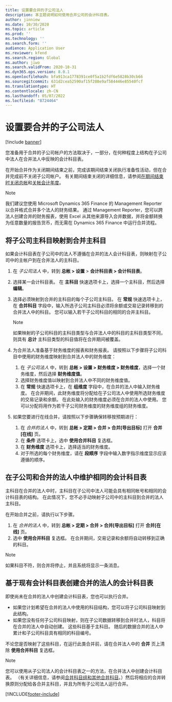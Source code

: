 ```yaml
---
title: 设置要合并的子公司法人
description: 本主题说明如何使用合并公司的会计科目表。
author: jinniew
ms.date: 10/30/2020
ms.topic: article
ms.prod: ''
ms.technology: ''
ms.search.form: ''
audience: Application User
ms.reviewer: kfend
ms.search.region: Global
ms.author: jiwo
ms.search.validFrom: 2020-10-31
ms.dyn365.ops.version: 8.0.1
ms.openlocfilehash: bfa913ca1778391ce0f5a1b2fdf6e5828b30cb66
ms.sourcegitcommit: 631d2cea52590af15f208e9af584446e85540fcf
ms.translationtype: HT
ms.contentlocale: zh-CN
ms.lasthandoff: 05/07/2022
ms.locfileid: "8724464"
---
```

# <a name="set-up-a-subsidiary-legal-entity-for-consolidation"></a>设置要合并的子公司法人

[!include [banner](../includes/banner.md)]

您准备用于合并的子公司帐户的方法取决于，一部分，在何种程度上结构在子公司中法人在合并法人中反映的会计科目表。

在开始合并作为关闭期间结束之前，完成该期间结束关闭执行准备性活动，但在合并完成前不关闭子公司帐户。 有关期间结束关闭的详细信息，请参阅[在期间结束时关闭总帐](close-general-ledger-at-period-end.md)和[关帐会计年度](tasks/close-fiscal-year.md)。

> [!NOTE]
>  我们建议您使用 Microsoft Dynamics 365 Finance 的 Management Reporter 以合并格式合并多个法人的财务结果。 通过 Management Reporter，您可以跨法人创建合并的财务报表，使用 Excel 从其他来源导入合并数据，并将金额转换为任意数量的报告货币，而无需在 Dynamics 365 Finance 中运行合并流程。

## <a name="map-subsidiary-main-accounts-to-consolidated-main-accounts"></a>将子公司主科目映射到合并主科目

如果会计科目表在子公司中的法人不遵循在合并的法人会计科目表，则映射在子公司中的主帐户到在合并法人的主科目。

1. 在 *子公司法人* 中，转到 **总帐 \> 设置** \> **会计科目表 \> 会计科目表**。
2. 选择某一会计科目表。 在 **主科目** 快速选项卡上，选择一个主科目，然后选择 **编辑**。
3. 选择必须映射到合并的主科目的每个子公司主科目。 在 **常规** 快速选项卡上，在 **合并科目** 字段中，输入所选子公司主科目必须将余额或交易记录转移到的合并法人中的科目。 您可以输入若干子公司科目的相同的合并主科目。

    > [!NOTE]
    > 如果映射的子公司科目的主科目类型与合并法人中的科目的主科目类型不同，则具有 **总计** 主科目类型的科目值将在合并期间被覆盖。

4. 为合并法人准备基于财务维度的报表和财务报表。 请按照以下步骤将子公司科目中使用的财务维度映射到合并法人中的财务维度：

    1. 在 *子公司法人* 中，转到 **总帐 \> 设置 \> 财务维度 \> 财务维度**，选择一个财务维度，然后选择 **财务维度值**。
    2. 选择财务维度值以映射到合并法人中不同的财务维度值。
    3. 在 **常规** 快速选项卡上，在 **组维度** 字段中，在合并的法人中输入财务维度。 在合并期间，此财务维度将分配给在子公司法人中使用所选财务维度的交易记录和余额。 在此处输入的财务维度必须在合并的法人中使用。 您可以分配将用作为若干子公司财务维度的财务维度组的财务维度。

5. 如果您要进行在线合并，请按照以下步骤确保转移按预期进行：

    1. 在 *合并的法人* 中，转到 **总帐 \> 定期 \> 合并 \> 合并\[导出目标\]** 打开 **合并\[在线\]** 页。
    2. 在 **条件** 选项卡上，选中 **使用合并科目** 复选框。
    3. 在 **财务维度** 选项卡上，选择适当的财务维度。
    4. 对于所选的每个财务维度，请在 **段顺序** 字段中输入数字指示维度显示应该遵循的顺序。

## <a name="maintain-the-same-chart-of-accounts-in-the-subsidiary-and-consolidated-legal-entities"></a>在子公司和合并的法人中维护相同的会计科目表

主科目在合并的法人中时，主科目在子公司中法人可能会具有相同帐号和相同的会计科目表的结构。 在此情况下，您不必手动映射子公司中的主科目到合并的法人主科目。

在开始合并之前，请执行以下步骤。

1. 在 *合并的法人* 中，转到 **总帐 \> 定期 \> 合并 \> 合并\[导出目标\]** 打开 **合并\[在线\]** 页。
2. 选中 **使用合并科目** 复选框。 在合并期间，交易记录和余额将自动转移到正确的科目。

> [!NOTE]
> 如果科目不符，则合并将停止，并且系统将显示一条消息。

## <a name="create-a-chart-of-accounts-for-the-consolidated-legal-entity-based-on-an-existing-chart-of-accounts"></a>基于现有会计科目表创建合并的法人的会计科目表

即使尚未在合并的法人中创建会计科目表，您也可以执行合并。

- 如果您计划希望在合并的法人中使用的科目结构，您可以将子公司科目映射到此结构。
- 如果您没有任何子公司科目映射，则在子公司数据转移到合并时法人，科目将在合并的法人中自动创建。 这些科目基于主科目。 随后的数据合并的法人中累计和子公司科目具有相同的科目编号。

不论您是否映射了这些科目，在运行此类合并前，请在合并法人中的 **合并** 页上清除 **使用合并科目** 复选框。

> [!NOTE]
> 您可以使用从子公司法人的会计科目表之一的方法，在合并法人中创建会计科目表。 （有关详细信息，请参阅[合并科目组和其他合并科目](../budgeting/consolidation-account-groups-consolidation-accounts.md)。）然后将相应的合并转换原则分配给各合并主科目，并且为所有子公司法人运行合并。


[!INCLUDE[footer-include](../../includes/footer-banner.md)]
